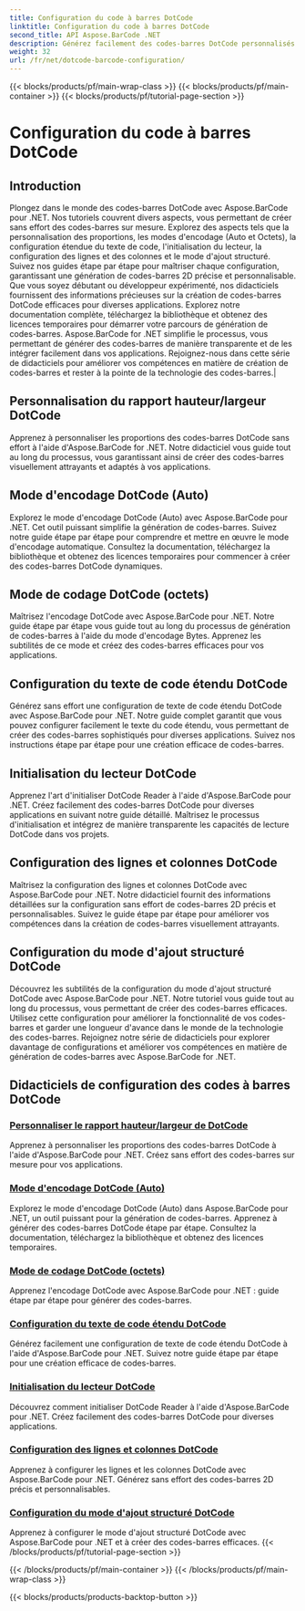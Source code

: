```yaml
---
title: Configuration du code à barres DotCode
linktitle: Configuration du code à barres DotCode
second_title: API Aspose.BarCode .NET
description: Générez facilement des codes-barres DotCode personnalisés avec Aspose.BarCode .NET. Apprenez les proportions, les modes d'encodage, le texte de code étendu et l'initialisation du lecteur.
weight: 32
url: /fr/net/dotcode-barcode-configuration/
---
```


{{< blocks/products/pf/main-wrap-class >}}
{{< blocks/products/pf/main-container >}}
{{< blocks/products/pf/tutorial-page-section >}}

# Configuration du code à barres DotCode


## Introduction
Plongez dans le monde des codes-barres DotCode avec Aspose.BarCode pour .NET. Nos tutoriels couvrent divers aspects, vous permettant de créer sans effort des codes-barres sur mesure. Explorez des aspects tels que la personnalisation des proportions, les modes d'encodage (Auto et Octets), la configuration étendue du texte de code, l'initialisation du lecteur, la configuration des lignes et des colonnes et le mode d'ajout structuré. Suivez nos guides étape par étape pour maîtriser chaque configuration, garantissant une génération de codes-barres 2D précise et personnalisable. Que vous soyez débutant ou développeur expérimenté, nos didacticiels fournissent des informations précieuses sur la création de codes-barres DotCode efficaces pour diverses applications. Explorez notre documentation complète, téléchargez la bibliothèque et obtenez des licences temporaires pour démarrer votre parcours de génération de codes-barres. Aspose.BarCode for .NET simplifie le processus, vous permettant de générer des codes-barres de manière transparente et de les intégrer facilement dans vos applications. Rejoignez-nous dans cette série de didacticiels pour améliorer vos compétences en matière de création de codes-barres et rester à la pointe de la technologie des codes-barres.|

## Personnalisation du rapport hauteur/largeur DotCode
Apprenez à personnaliser les proportions des codes-barres DotCode sans effort à l'aide d'Aspose.BarCode for .NET. Notre didacticiel vous guide tout au long du processus, vous garantissant ainsi de créer des codes-barres visuellement attrayants et adaptés à vos applications.

## Mode d'encodage DotCode (Auto)
Explorez le mode d'encodage DotCode (Auto) avec Aspose.BarCode pour .NET. Cet outil puissant simplifie la génération de codes-barres. Suivez notre guide étape par étape pour comprendre et mettre en œuvre le mode d'encodage automatique. Consultez la documentation, téléchargez la bibliothèque et obtenez des licences temporaires pour commencer à créer des codes-barres DotCode dynamiques.

## Mode de codage DotCode (octets)
Maîtrisez l'encodage DotCode avec Aspose.BarCode pour .NET. Notre guide étape par étape vous guide tout au long du processus de génération de codes-barres à l'aide du mode d'encodage Bytes. Apprenez les subtilités de ce mode et créez des codes-barres efficaces pour vos applications.

## Configuration du texte de code étendu DotCode
Générez sans effort une configuration de texte de code étendu DotCode avec Aspose.BarCode pour .NET. Notre guide complet garantit que vous pouvez configurer facilement le texte du code étendu, vous permettant de créer des codes-barres sophistiqués pour diverses applications. Suivez nos instructions étape par étape pour une création efficace de codes-barres.

## Initialisation du lecteur DotCode
Apprenez l'art d'initialiser DotCode Reader à l'aide d'Aspose.BarCode pour .NET. Créez facilement des codes-barres DotCode pour diverses applications en suivant notre guide détaillé. Maîtrisez le processus d'initialisation et intégrez de manière transparente les capacités de lecture DotCode dans vos projets.

## Configuration des lignes et colonnes DotCode
Maîtrisez la configuration des lignes et colonnes DotCode avec Aspose.BarCode pour .NET. Notre didacticiel fournit des informations détaillées sur la configuration sans effort de codes-barres 2D précis et personnalisables. Suivez le guide étape par étape pour améliorer vos compétences dans la création de codes-barres visuellement attrayants.

## Configuration du mode d'ajout structuré DotCode

Découvrez les subtilités de la configuration du mode d'ajout structuré DotCode avec Aspose.BarCode pour .NET. Notre tutoriel vous guide tout au long du processus, vous permettant de créer des codes-barres efficaces. Utilisez cette configuration pour améliorer la fonctionnalité de vos codes-barres et garder une longueur d'avance dans le monde de la technologie des codes-barres. Rejoignez notre série de didacticiels pour explorer davantage de configurations et améliorer vos compétences en matière de génération de codes-barres avec Aspose.BarCode for .NET.

## Didacticiels de configuration des codes à barres DotCode
### [Personnaliser le rapport hauteur/largeur de DotCode](./dotcode-aspect-ratio-customization/)
Apprenez à personnaliser les proportions des codes-barres DotCode à l'aide d'Aspose.BarCode pour .NET. Créez sans effort des codes-barres sur mesure pour vos applications.
### [Mode d'encodage DotCode (Auto)](./dotcode-encoding-mode-auto/)
Explorez le mode d'encodage DotCode (Auto) dans Aspose.BarCode pour .NET, un outil puissant pour la génération de codes-barres. Apprenez à générer des codes-barres DotCode étape par étape. Consultez la documentation, téléchargez la bibliothèque et obtenez des licences temporaires.
### [Mode de codage DotCode (octets)](./dotcode-encoding-mode-bytes/)
Apprenez l'encodage DotCode avec Aspose.BarCode pour .NET : guide étape par étape pour générer des codes-barres.
### [Configuration du texte de code étendu DotCode](./dotcode-extended-code-text-configuration/)
Générez facilement une configuration de texte de code étendu DotCode à l'aide d'Aspose.BarCode pour .NET. Suivez notre guide étape par étape pour une création efficace de codes-barres.
### [Initialisation du lecteur DotCode](./dotcode-reader-initialization/)
Découvrez comment initialiser DotCode Reader à l'aide d'Aspose.BarCode pour .NET. Créez facilement des codes-barres DotCode pour diverses applications.
### [Configuration des lignes et colonnes DotCode](./dotcode-rows-columns-configuration/)
Apprenez à configurer les lignes et les colonnes DotCode avec Aspose.BarCode pour .NET. Générez sans effort des codes-barres 2D précis et personnalisables.
### [Configuration du mode d'ajout structuré DotCode](./dotcode-structured-append-mode-configuration/)
Apprenez à configurer le mode d'ajout structuré DotCode avec Aspose.BarCode pour .NET et à créer des codes-barres efficaces.
{{< /blocks/products/pf/tutorial-page-section >}}

{{< /blocks/products/pf/main-container >}}
{{< /blocks/products/pf/main-wrap-class >}}

{{< blocks/products/products-backtop-button >}}

